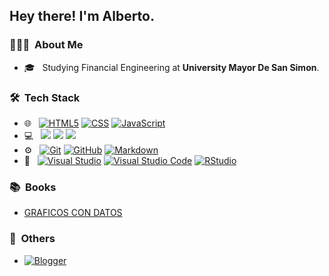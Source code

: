 <h2>Hey there! I'm Alberto.</h2>

<h3> 👨🏻‍💻 &nbsp;About Me </h3>

- 🎓 &nbsp; Studying Financial Engineering at **University Mayor De San Simon**.

<h3> 🛠 &nbsp;Tech Stack</h3>

- 🌐 &nbsp;
  [![HTML5](https://img.shields.io/badge/-HTML5-333333?style=flat&logo=HTML5)](#HEAD)
  [![CSS](https://img.shields.io/badge/-CSS-333333?style=flat&logo=CSS3&logoColor=1572B6)](#HEAD)
  [![JavaScript](https://img.shields.io/badge/-JavaScript-333333?style=flat&logo=javascript)](#HEAD)
- 💻 &nbsp;
  [![](https://www.tiobe.com/wp-content/themes/tiobe/tiobe-index/images/Python.png)](#HEAD)
  [![](https://www.tiobe.com/wp-content/themes/tiobe/tiobe-index/images/Visual_Basic.png)](#HEAD)
  [![](https://www.tiobe.com/wp-content/themes/tiobe/tiobe-index/images/R.png)](#HEAD)
- ⚙️ &nbsp;
  [![Git](https://img.shields.io/badge/-Git-333333?style=flat&logo=git)](#HEAD)
  [![GitHub](https://img.shields.io/badge/-GitHub-333333?style=flat&logo=github)](#HEAD)
  [![Markdown](https://img.shields.io/badge/-Markdown-333333?style=flat&logo=markdown)](#HEAD)
- 🔧 &nbsp;
  [![Visual Studio](https://img.shields.io/badge/Visual_Studio-5C2D91?style=for-the-badge&logo=visual%20studio&logoColor=white)](#HEAD)
  [![Visual Studio Code](https://img.shields.io/badge/Visual_Studio_Code-0078D4?style=for-the-badge&logo=visual%20studio%20code&logoColor=white)](#HEAD)
  [![RStudio](https://img.shields.io/badge/RStudio-75AADB?style=for-the-badge&logo=RStudio&logoColor=white)](#HEAD)

<h3> 📚 &nbsp;Books</h3>

- [GRAFICOS CON DATOS](https://laspumss.github.io/GRAFICOS-CON-DATOS/)

<h3> 📝 &nbsp;Others</h3>

- [![Blogger](https://img.shields.io/badge/Blogger-FF5722?style=for-the-badge&logo=blogger&logoColor=white)](https://www.blogger.com/profile/16844125043387300370)



